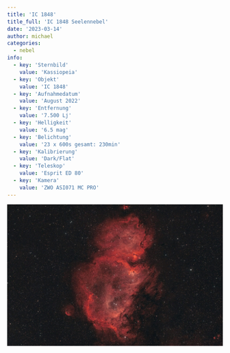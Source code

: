 ```yaml
---
title: 'IC 1848'
title_full: 'IC 1848 Seelennebel'
date: '2023-03-14'
author: michael
categories:
  - nebel
info:
  - key: 'Sternbild'
    value: 'Kassiopeia'
  - key: 'Objekt'
    value: 'IC 1848'
  - key: 'Aufnahmedatum'
    value: 'August 2022'
  - key: 'Entfernung'
    value: '7.500 Lj'
  - key: 'Helligkeit'
    value: '6.5 mag'
  - key: 'Belichtung'
    value: '23 x 600s gesamt: 230min'
  - key: 'Kalibrierung'
    value: 'Dark/Flat'
  - key: 'Teleskop'
    value: 'Esprit ED 80'
  - key: 'Kamera'
    value: 'ZWO ASI071 MC PRO'
---
```


![IC 1848](header.jpg 'IC 1848')

